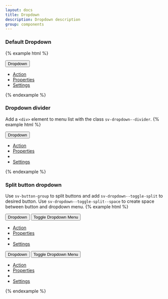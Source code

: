 ```yaml
---
layout: docs
title: Dropdown
description: Dropdown description
group: components
---
```


### Default Dropdown ###

{% example html %}

<div id="example0" class="{{ site.css_prefix }}-dropdown">
   <button class="{{ site.css_prefix }}-button {{ site.css_prefix }}-dropdown--toggle" aria-haspopup="true" aria-expanded="false" data-sv-dropdown type="button" data-sv-target="#example0">Dropdown</button>
   <ul class="{{ site.css_prefix }}-dropdown__menu">
      <li role="presentation">
         <a href="#" role="menuitem" class="{{ site.css_prefix }}-dropdown__item">Action</a>
      </li>
      <li role="presentation">
         <a href="#" role="menuitem" class="{{ site.css_prefix }}-dropdown__item">Properties</a>
      </li>
      <li role="presentation">
         <a href="#" role="menuitem" class="{{ site.css_prefix }}-dropdown__item">Settings</a>
      </li>
   </ul>
</div>

{% endexample %}

### Dropdown divider ###
Add a `<div>` element to menu list with the class `sv-dropdown--divider`.
{% example html %}

<div id="example1" class="{{ site.css_prefix }}-dropdown">
   <button class="{{ site.css_prefix }}-button {{ site.css_prefix }}-dropdown--toggle" aria-haspopup="true" aria-expanded="false" data-sv-dropdown type="button" data-sv-target="#example1">Dropdown</button>
   <ul class="{{ site.css_prefix }}-dropdown__menu">
      <li role="presentation">
         <a href="#" role="menuitem" class="{{ site.css_prefix }}-dropdown__item">Action</a>
      </li>
      <li role="presentation">
         <a href="#" role="menuitem" class="{{ site.css_prefix }}-dropdown__item">Properties</a>
      </li>
      <li class="{{ site.css_prefix }}-dropdown--divider" role="separator"></li>
      <li role="presentation">
         <a href="#" role="menuitem" class="{{ site.css_prefix }}-dropdown__item">Settings</a>
      </li>
   </ul>
</div>

{% endexample %}

### Split button dropdown ###
Use `sv-button-group` to split buttons and add `sv-dropdown--toggle-split` to desired button.
Use `sv-dropdown--toggle-split--space` to create space between button and dropdown menu.
{% example html %}
<div class="{{ site.css_prefix }}-list {{ site.css_prefix }}-list--horizontal">
   <div id="example2" class="{{ site.css_prefix }}-dropdown {{ site.css_prefix }}-button-group {{ site.css_prefix }}_list__item">
      <button class="{{ site.css_prefix }}-button {{ site.css_prefix }}-button--primary" type="button">Dropdown</button>
      <button class="{{ site.css_prefix }}-button {{ site.css_prefix }}-button--primary {{ site.css_prefix }}-dropdown--toggle {{ site.css_prefix }}-dropdown--toggle-split {{ site.css_prefix }}-dropdown--toggle-split--space" type="button" data-sv-dropdown
         aria-haspopup="true" aria-expanded="false" data-sv-target="#example2">
         <span class="{{ site.css_prefix }}-assistive-text">Toggle Dropdown Menu</span>
      </button>
      <ul class="{{ site.css_prefix }}-dropdown__menu">
         <li role="presentation">
            <a href="#" role="menuitem" class="{{ site.css_prefix }}-dropdown__item">Action</a>
         </li>
         <li role="presentation">
            <a href="#" role="menuitem" class="{{ site.css_prefix }}-dropdown__item">Properties</a>
         </li>
         <li class="{{ site.css_prefix }}-dropdown--divider" role="separator"></li>
         <li role="presentation">
            <a href="#" role="menuitem" class="{{ site.css_prefix }}-dropdown__item">Settings</a>
         </li>
      </ul>
   </div>

   <div id="example3" class="{{ site.css_prefix }}-dropdown {{ site.css_prefix }}-button-group sv-list__item">
      <button class="{{ site.css_prefix }}-button {{ site.css_prefix }}-button--danger" type="button">Dropdown</button>
      <button class="{{ site.css_prefix }}-button {{ site.css_prefix }}-button--danger {{ site.css_prefix }}-dropdown--toggle {{ site.css_prefix }}-dropdown--toggle-split {{ site.css_prefix }}-dropdown--toggle-split--space" type="button" data-sv-dropdown
         aria-haspopup="true" aria-expanded="false" data-sv-target="#example3">
         <span class="{{ site.css_prefix }}-assistive-text">Toggle Dropdown Menu</span>
      </button>
      <ul class="{{ site.css_prefix }}-dropdown__menu">
         <li role="presentation">
            <a href="#" role="menuitem" class="{{ site.css_prefix }}-dropdown__item">Action</a>
         </li>
         <li role="presentation">
            <a href="#" role="menuitem" class="{{ site.css_prefix }}-dropdown__item">Properties</a>
         </li>
         <li class="{{ site.css_prefix }}-dropdown--divider" role="separator"></li>
         <li role="presentation">
            <a href="#" role="menuitem" class="{{ site.css_prefix }}-dropdown__item">Settings</a>
         </li>
      </ul>
   </div>
</div>

{% endexample %}
